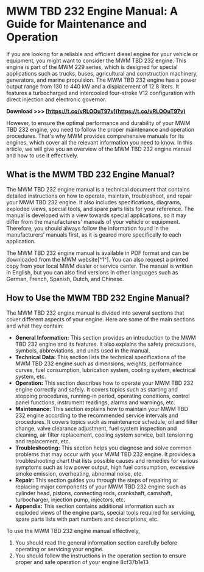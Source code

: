 # MWM TBD 232 Engine Manual: A Guide for Maintenance and Operation
 
If you are looking for a reliable and efficient diesel engine for your vehicle or equipment, you might want to consider the MWM TBD 232 engine. This engine is part of the MWM 229 series, which is designed for special applications such as trucks, buses, agricultural and construction machinery, generators, and marine propulsion. The MWM TBD 232 engine has a power output range from 130 to 440 kW and a displacement of 12.8 liters. It features a turbocharged and intercooled four-stroke V12 configuration with direct injection and electronic governor.
 
**Download >>> [https://t.co/vRLOOuT97v](https://t.co/vRLOOuT97v)**


 
However, to ensure the optimal performance and durability of your MWM TBD 232 engine, you need to follow the proper maintenance and operation procedures. That's why MWM provides comprehensive manuals for its engines, which cover all the relevant information you need to know. In this article, we will give you an overview of the MWM TBD 232 engine manual and how to use it effectively.
 
## What is the MWM TBD 232 Engine Manual?
 
The MWM TBD 232 engine manual is a technical document that contains detailed instructions on how to operate, maintain, troubleshoot, and repair your MWM TBD 232 engine. It also includes specifications, diagrams, exploded views, special tools, and spare parts lists for your reference. The manual is developed with a view towards special applications, so it may differ from the manufacturers' manuals of your vehicle or equipment. Therefore, you should always follow the information found in the manufacturers' manuals first, as it is geared more specifically to each application.
 
The MWM TBD 232 engine manual is available in PDF format and can be downloaded from the MWM website[^1^]. You can also request a printed copy from your local MWM dealer or service center. The manual is written in English, but you can also find versions in other languages such as German, French, Spanish, Dutch, and Chinese.
 
## How to Use the MWM TBD 232 Engine Manual?
 
The MWM TBD 232 engine manual is divided into several sections that cover different aspects of your engine. Here are some of the main sections and what they contain:
 
- **General Information:** This section provides an introduction to the MWM TBD 232 engine and its features. It also explains the safety precautions, symbols, abbreviations, and units used in the manual.
- **Technical Data:** This section lists the technical specifications of the MWM TBD 232 engine such as dimensions, weights, performance curves, fuel consumption, lubrication system, cooling system, electrical system, etc.
- **Operation:** This section describes how to operate your MWM TBD 232 engine correctly and safely. It covers topics such as starting and stopping procedures, running-in period, operating conditions, control panel functions, instrument readings, alarms and warnings, etc.
- **Maintenance:** This section explains how to maintain your MWM TBD 232 engine according to the recommended service intervals and procedures. It covers topics such as maintenance schedule, oil and filter change, valve clearance adjustment, fuel system inspection and cleaning, air filter replacement, cooling system service, belt tensioning and replacement, etc.
- **Troubleshooting:** This section helps you diagnose and solve common problems that may occur with your MWM TBD 232 engine. It provides a troubleshooting chart that lists possible causes and remedies for various symptoms such as low power output,
high fuel consumption,
excessive smoke emission,
overheating,
abnormal noise,
etc.
- **Repair:** This section guides you through the steps of repairing or replacing major components of your MWM TBD 232 engine such as cylinder head,
pistons,
connecting rods,
crankshaft,
camshaft,
turbocharger,
injection pump,
injectors,
etc.
- **Appendix:** This section contains additional information such as exploded views of the engine parts,
special tools required for servicing,
spare parts lists with part numbers and descriptions,
etc.

To use the MWM TBD 232 engine manual effectively,

1. You should read the general information section carefully before operating or servicing your engine.
2. You should follow the instructions in the operation section to ensure proper and safe operation of your engine 8cf37b1e13


